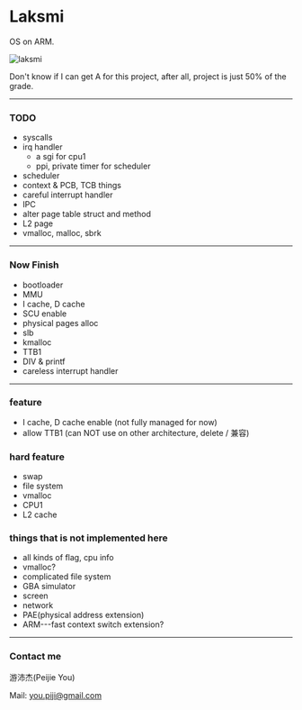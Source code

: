 # Laksmi
OS on ARM.

![laksmi](http://www.yogeshkumar.myewebsite.com/img/mid/14/diwali-lakshmi-puja-divali-laksmi-pooja-laxmi-wallpaper.jpg)

Don't know if I can get A for this project, after all, project is just 50% of the grade.

---
###	TODO
-   syscalls
-   irq handler
    -   a sgi for cpu1
    -   ppi, private timer for scheduler
-   scheduler
-	context & PCB, TCB things
-   careful interrupt handler
-	IPC
-	alter page table struct and method
-   L2 page
-	vmalloc, malloc, sbrk

---
###	Now Finish
-	bootloader
-	MMU
-	I cache, D cache
-	SCU enable
-	physical pages alloc
-	slb
-	kmalloc
-	TTB1
-	DIV & printf
-   careless interrupt handler

---
###	feature
-	I cache, D cache enable (not fully managed for now)
-	allow TTB1 (can NOT use on other architecture, delete / 兼容)

###	hard feature
-	swap
-	file system
-	vmalloc
-   CPU1
-   L2 cache

###	things that is not implemented here
-	all kinds of flag, cpu info
-	vmalloc?
-	complicated file system
-	GBA simulator
-	screen
-	network
-   PAE(physical address extension)
-	ARM---fast context switch extension?

---
###	Contact me

游沛杰(Peijie You)

Mail: you.piji@gmail.com
